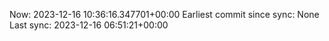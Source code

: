 Now: 2023-12-16 10:36:16.347701+00:00 Earliest commit since sync: None Last sync: 2023-12-16 06:51:21+00:00
